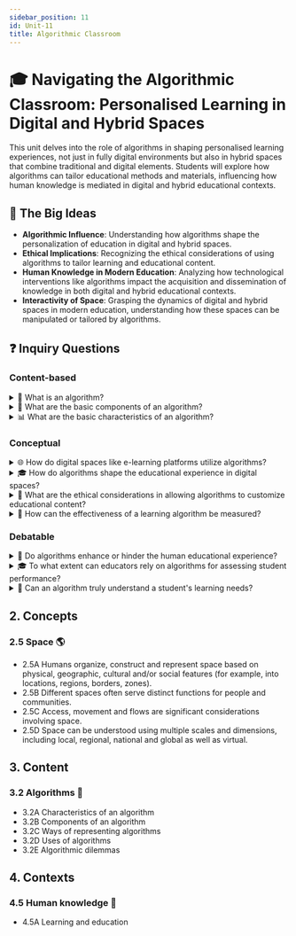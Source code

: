 ```yaml
---
sidebar_position: 11
id: Unit-11
title: Algorithmic Classroom
---
```


# 🎓 Navigating the Algorithmic Classroom: Personalised Learning in Digital and Hybrid Spaces

This unit delves into the role of algorithms in shaping personalised learning experiences, not just in fully digital environments but also in hybrid spaces that combine traditional and digital elements. Students will explore how algorithms can tailor educational methods and materials, influencing how human knowledge is mediated in digital and hybrid educational contexts.

## 🌟 The Big Ideas

- **Algorithmic Influence**: Understanding how algorithms shape the personalization of education in digital and hybrid spaces.
- **Ethical Implications**: Recognizing the ethical considerations of using algorithms to tailor learning and educational content.
- **Human Knowledge in Modern Education**: Analyzing how technological interventions like algorithms impact the acquisition and dissemination of knowledge in both digital and hybrid educational contexts.
- **Interactivity of Space**: Grasping the dynamics of digital and hybrid spaces in modern education, understanding how these spaces can be manipulated or tailored by algorithms.

## ❓ Inquiry Questions

### Content-based
<details>
<summary>🤖 What is an algorithm?</summary>

- An algorithm is a set of step-by-step instructions or rules designed to solve a specific problem or perform a particular task
- Algorithms are used in various fields, including computer science, mathematics, and artificial intelligence
- They provide a systematic approach to problem-solving and can be implemented through code or other means
- Algorithms are the foundation of many digital technologies and applications we use in our daily lives

</details>

<details>
<summary>🧩 What are the basic components of an algorithm?</summary>

- Input: The data or information that the algorithm receives and processes
- Output: The result or solution generated by the algorithm after processing the input
- Instructions: The step-by-step procedures or rules that define how the algorithm should manipulate or transform the input to produce the desired output
- Control structures: Elements such as loops, conditionals, and branching statements that guide the flow of the algorithm and determine how it executes based on certain conditions

</details>

<details>
<summary>📊 What are the basic characteristics of an algorithm?</summary>

- Precision: Algorithms must be precise and unambiguous, with clearly defined steps and rules
- Finiteness: Algorithms should have a clear starting point and termination point, and they should complete in a finite number of steps
- Effectiveness: Algorithms should be effective in solving the problem or achieving the desired outcome
- Efficiency: Algorithms should be efficient in terms of time and resources, minimizing unnecessary computations or steps

</details>

### Conceptual
<details>
<summary>🌐 How do digital spaces like e-learning platforms utilize algorithms?</summary>

- E-learning platforms use algorithms to personalize learning experiences, adapting content and pacing to individual student needs and preferences
- Algorithms can analyze student performance data to identify strengths, weaknesses, and knowledge gaps, providing targeted feedback and recommendations
- Collaborative filtering algorithms can suggest relevant learning resources, courses, or peer connections based on a student's interests and behavior
- Adaptive testing algorithms can dynamically adjust the difficulty and sequence of questions based on a student's responses, ensuring an optimal level of challenge

</details>

<details>
<summary>🎓 How do algorithms shape the educational experience in digital spaces?</summary>

- Algorithms can create personalized learning paths, allowing students to progress at their own pace and focus on areas where they need the most support
- They can provide immediate feedback and guidance, helping students to identify and correct misconceptions in real-time
- Algorithms can gamify learning experiences, using elements like rewards, badges, and leaderboards to increase engagement and motivation
- However, over-reliance on algorithms may lead to a narrowing of educational experiences and a lack of human connection and empathy

</details>

<details>
<summary>🚨 What are the ethical considerations in allowing algorithms to customize educational content?</summary>

- Algorithmic bias: Algorithms may perpetuate or amplify existing biases present in the data they are trained on, leading to unfair or discriminatory outcomes
- Privacy concerns: The collection and use of student data to power personalized learning algorithms raise questions about data privacy, security, and consent
- Transparency and accountability: The decision-making processes of algorithms can be opaque, making it difficult to understand or challenge their outcomes
- Equity and access: Algorithmic personalization may exacerbate existing educational inequalities if not designed and implemented with fairness and inclusion in mind

</details>

<details>
<summary>📏 How can the effectiveness of a learning algorithm be measured?</summary>

- Learning outcomes: Comparing student performance before and after the implementation of the algorithm, using metrics such as test scores, completion rates, and mastery of learning objectives
- Engagement and motivation: Measuring student engagement with the platform, such as time spent on tasks, frequency of interactions, and self-reported satisfaction levels
- Adaptive efficiency: Evaluating how well the algorithm adapts to individual student needs, such as the accuracy of content recommendations and the appropriateness of difficulty adjustments
- Long-term retention and transfer: Assessing the durability and transferability of the knowledge and skills acquired through the algorithmic learning experience

</details>

### Debatable
<details>
<summary>🤔 Do algorithms enhance or hinder the human educational experience?</summary>

- Enhancing: Algorithms can provide personalized, adaptive learning experiences that cater to individual needs and paces, potentially improving learning outcomes and engagement
- Enhancing: They can offer immediate feedback, support, and resources, allowing students to learn more efficiently and effectively
- Hindering: Over-reliance on algorithms may lead to a loss of human connection, empathy, and the ability to develop important social and emotional skills
- Hindering: Algorithmic decision-making may perpetuate biases and limit exposure to diverse perspectives and experiences, potentially narrowing educational horizons

</details>

<details>
<summary>🎓 To what extent can educators rely on algorithms for assessing student performance?</summary>

- Algorithms can provide valuable insights into student performance, identifying patterns, strengths, and weaknesses that may be difficult for educators to detect
- They can enable more frequent, granular, and consistent assessment, reducing the burden on educators and providing a more comprehensive picture of student progress
- However, algorithms may not capture the full complexity and nuance of student learning, such as creativity, critical thinking, and social-emotional development
- Educators should use algorithmic assessments as a complement to, rather than a replacement for, their professional judgment and human understanding of student needs

</details>

<details>
<summary>🧠 Can an algorithm truly understand a student's learning needs?</summary>

- Algorithms can analyze vast amounts of data on student performance, behavior, and preferences, potentially identifying patterns and insights that humans might miss
- They can adapt and personalize learning experiences in real-time, responding to individual student needs and progress
- However, algorithms may struggle to capture the full complexity of human learning, such as motivation, emotion, and context
- Algorithms cannot replace the human understanding, empathy, and connection that educators bring to the learning experience, which are essential for supporting student growth and well-being

</details>

## 2. Concepts

### 2.5 Space 🌎

- 2.5A Humans organize, construct and represent space based on physical, geographic, cultural and/or social features (for example, into locations, regions, borders, zones).
- 2.5B Different spaces often serve distinct functions for people and communities.
- 2.5C Access, movement and flows are significant considerations involving space.
- 2.5D Space can be understood using multiple scales and dimensions, including local, regional, national and global as well as virtual.

## 3. Content

### 3.2 Algorithms 🧮

- 3.2A Characteristics of an algorithm
- 3.2B Components of an algorithm
- 3.2C Ways of representing algorithms
- 3.2D Uses of algorithms
- 3.2E Algorithmic dilemmas

## 4. Contexts

### 4.5 Human knowledge 🧠

- 4.5A Learning and education